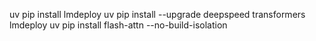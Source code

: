 uv pip install lmdeploy
uv pip install --upgrade deepspeed transformers lmdeploy
uv pip install flash-attn --no-build-isolation